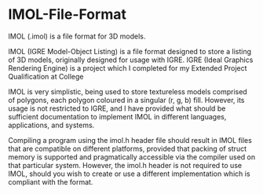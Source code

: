 # IMOL-File-Format
IMOL (.imol) is a file format for 3D models.

IMOL (IGRE Model-Object Listing) is a file format designed to store a listing of 3D models, originally designed for usage with IGRE.
IGRE (Ideal Graphics Rendering Engine) is a project which I completed for my Extended Project Qualification at College

IMOL is very simplistic, being used to store textureless models comprised of polygons, each polygon coloured in a singular (r, g, b) fill.
However, its usage is not restricted to IGRE, and I have provided what should be sufficient documentation to implement IMOL in different
languages, applications, and systems.

Compiling a program using the imol.h header file should result in IMOL files that are compatible on different platforms, provided that
packing of struct memory is supported and pragmatically accessible via the compiler used on that particular system. However, the imol.h
header is not required to use IMOL, should you wish to create or use a different implementation which is compliant with the format.
